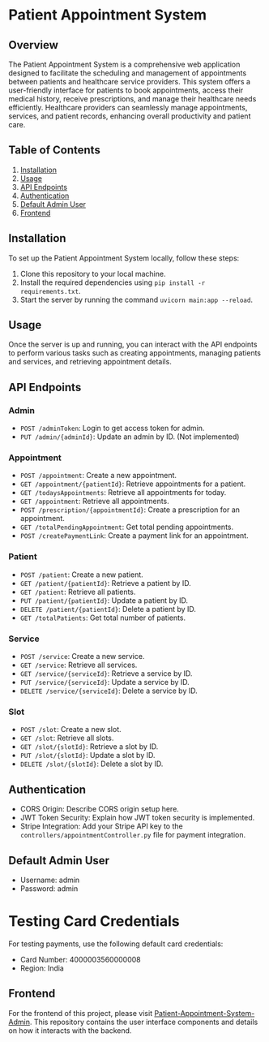 # Patient Appointment System

## Overview

The Patient Appointment System is a comprehensive web application designed to facilitate the scheduling and management of appointments between patients and healthcare service providers. This system offers a user-friendly interface for patients to book appointments, access their medical history, receive prescriptions, and manage their healthcare needs efficiently. Healthcare providers can seamlessly manage appointments, services, and patient records, enhancing overall productivity and patient care.

## Table of Contents

1. [Installation](#installation)
2. [Usage](#usage)
3. [API Endpoints](#api-endpoints)
4. [Authentication](#authentication)
5. [Default Admin User](#default-admin-user)
6. [Frontend](#frontend)

## Installation

To set up the Patient Appointment System locally, follow these steps:

1. Clone this repository to your local machine.
2. Install the required dependencies using `pip install -r requirements.txt`.
3. Start the server by running the command `uvicorn main:app --reload`.

## Usage

Once the server is up and running, you can interact with the API endpoints to perform various tasks such as creating appointments, managing patients and services, and retrieving appointment details.

## API Endpoints

### Admin

- `POST /adminToken`: Login to get access token for admin.
- `PUT /admin/{adminId}`: Update an admin by ID. (Not implemented)

### Appointment

- `POST /appointment`: Create a new appointment.
- `GET /appointment/{patientId}`: Retrieve appointments for a patient.
- `GET /todaysAppointments`: Retrieve all appointments for today.
- `GET /appointment`: Retrieve all appointments.
- `POST /prescription/{appointmentId}`: Create a prescription for an appointment.
- `GET /totalPendingAppointment`: Get total pending appointments.
- `POST /createPaymentLink`: Create a payment link for an appointment.

### Patient

- `POST /patient`: Create a new patient.
- `GET /patient/{patientId}`: Retrieve a patient by ID.
- `GET /patient`: Retrieve all patients.
- `PUT /patient/{patientId}`: Update a patient by ID.
- `DELETE /patient/{patientId}`: Delete a patient by ID.
- `GET /totalPatients`: Get total number of patients.

### Service

- `POST /service`: Create a new service.
- `GET /service`: Retrieve all services.
- `GET /service/{serviceId}`: Retrieve a service by ID.
- `PUT /service/{serviceId}`: Update a service by ID.
- `DELETE /service/{serviceId}`: Delete a service by ID.

### Slot

- `POST /slot`: Create a new slot.
- `GET /slot`: Retrieve all slots.
- `GET /slot/{slotId}`: Retrieve a slot by ID.
- `PUT /slot/{slotId}`: Update a slot by ID.
- `DELETE /slot/{slotId}`: Delete a slot by ID.

## Authentication

- CORS Origin: Describe CORS origin setup here.
- JWT Token Security: Explain how JWT token security is implemented.
- Stripe Integration: Add your Stripe API key to the `controllers/appointmentController.py` file for payment integration.

## Default Admin User

- Username: admin
- Password: admin

# Testing Card Credentials

For testing payments, use the following default card credentials:

- Card Number: 4000003560000008
- Region: India

## Frontend

For the frontend of this project, please visit [Patient-Appointment-System-Admin](https://github.com/Jhaveri-Jeet/Patient-Appointment-System-Admin). This repository contains the user interface components and details on how it interacts with the backend.
